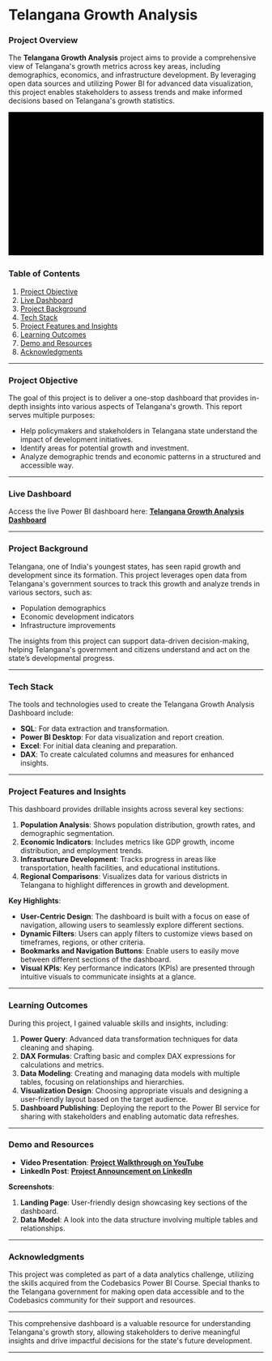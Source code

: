 
# Telangana Growth Analysis

### Project Overview
The **Telangana Growth Analysis** project aims to provide a comprehensive view of Telangana's growth metrics across key areas, including demographics, economics, and infrastructure development. By leveraging open data sources and utilizing Power BI for advanced data visualization, this project enables stakeholders to assess trends and make informed decisions based on Telangana's growth statistics.

![Thumbnail](https://github.com/Ankkit0413/Telangana-Growth-Analysis/blob/main/GIFMaker_me.gif)

### Table of Contents
1. [Project Objective](#project-objective)
2. [Live Dashboard](#live-dashboard)
3. [Project Background](#project-background)
4. [Tech Stack](#tech-stack)
5. [Project Features and Insights](#project-features-and-insights)
6. [Learning Outcomes](#learning-outcomes)
7. [Demo and Resources](#demo-and-resources)
8. [Acknowledgments](#acknowledgments)

---

### Project Objective
The goal of this project is to deliver a one-stop dashboard that provides in-depth insights into various aspects of Telangana's growth. This report serves multiple purposes:
- Help policymakers and stakeholders in Telangana state understand the impact of development initiatives.
- Identify areas for potential growth and investment.
- Analyze demographic trends and economic patterns in a structured and accessible way.

---

### Live Dashboard
Access the live Power BI dashboard here: [**Telangana Growth Analysis Dashboard**](https://app.powerbi.com/view?r=eyJrIjoiMzcwNzk5M2QtYzJiNi00MmVjLWFiNTUtNmE2ZmFmYjliYTZiIiwidCI6IjkxMjZkNDgwLTM1MTItNDUxNS1hZWJhLTEyNjE1MGFjNDNmYiJ9&pageName=ReportSection1803a188d2d950de7083)

---

### Project Background
Telangana, one of India's youngest states, has seen rapid growth and development since its formation. This project leverages open data from Telangana's government sources to track this growth and analyze trends in various sectors, such as:
- Population demographics
- Economic development indicators
- Infrastructure improvements

The insights from this project can support data-driven decision-making, helping Telangana's government and citizens understand and act on the state’s developmental progress.

---

### Tech Stack
The tools and technologies used to create the Telangana Growth Analysis Dashboard include:
- **SQL**: For data extraction and transformation.
- **Power BI Desktop**: For data visualization and report creation.
- **Excel**: For initial data cleaning and preparation.
- **DAX**: To create calculated columns and measures for enhanced insights.

---

### Project Features and Insights
This dashboard provides drillable insights across several key sections:
1. **Population Analysis**: Shows population distribution, growth rates, and demographic segmentation.
2. **Economic Indicators**: Includes metrics like GDP growth, income distribution, and employment trends.
3. **Infrastructure Development**: Tracks progress in areas like transportation, health facilities, and educational institutions.
4. **Regional Comparisons**: Visualizes data for various districts in Telangana to highlight differences in growth and development.

**Key Highlights**:
- **User-Centric Design**: The dashboard is built with a focus on ease of navigation, allowing users to seamlessly explore different sections.
- **Dynamic Filters**: Users can apply filters to customize views based on timeframes, regions, or other criteria.
- **Bookmarks and Navigation Buttons**: Enable users to easily move between different sections of the dashboard.
- **Visual KPIs**: Key performance indicators (KPIs) are presented through intuitive visuals to communicate insights at a glance.

---

### Learning Outcomes
During this project, I gained valuable skills and insights, including:
1. **Power Query**: Advanced data transformation techniques for data cleaning and shaping.
2. **DAX Formulas**: Crafting basic and complex DAX expressions for calculations and metrics.
3. **Data Modeling**: Creating and managing data models with multiple tables, focusing on relationships and hierarchies.
4. **Visualization Design**: Choosing appropriate visuals and designing a user-friendly layout based on the target audience.
5. **Dashboard Publishing**: Deploying the report to the Power BI service for sharing with stakeholders and enabling automatic data refreshes.

---

### Demo and Resources
- **Video Presentation**: [**Project Walkthrough on YouTube**](https://youtu.be/i5R0oyjsbwQ?si=3wHfSnxQiroYCUqZ)
- **LinkedIn Post**: [**Project Announcement on LinkedIn**](https://www.linkedin.com/posts/ankkitkumarguppta_codebasicsresumeprojectchallenge-opendatatelangana-activity-7111746848549183488-dfYO?utm_source=share&utm_medium=member_desktop)

**Screenshots**:
1. **Landing Page**: User-friendly design showcasing key sections of the dashboard.
2. **Data Model**: A look into the data structure involving multiple tables and relationships.

---

### Acknowledgments
This project was completed as part of a data analytics challenge, utilizing the skills acquired from the Codebasics Power BI Course. Special thanks to the Telangana government for making open data accessible and to the Codebasics community for their support and resources.

---

This comprehensive dashboard is a valuable resource for understanding Telangana's growth story, allowing stakeholders to derive meaningful insights and drive impactful decisions for the state's future development. 

---

